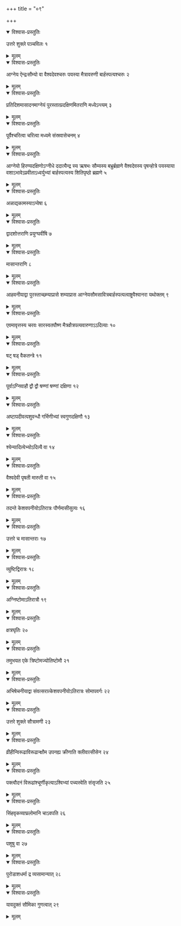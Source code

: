 +++
title = "०९"

+++


<details open><summary>विश्वास-प्रस्तुतिः</summary>

उत्तरे शुक्ले पञ्चविलः १
</details>

<details><summary>मूलम्</summary>

उत्तरे शुक्ले पञ्चविलः १
</details>


<details open><summary>विश्वास-प्रस्तुतिः</summary>

आग्नेय ऐन्द्रःसौम्यो वा वैश्वदेवश्चरुः पयस्या मैत्रावरुणी बार्हस्पत्यश्चरुः २
</details>

<details><summary>मूलम्</summary>

आग्नेय ऐन्द्रःसौम्यो वा वैश्वदेवश्चरुः पयस्या मैत्रावरुणी बार्हस्पत्यश्चरुः २
</details>


<details open><summary>विश्वास-प्रस्तुतिः</summary>

प्रतिदिशमासादनमाग्नेयं पुरस्तात्प्रदक्षिणमितराणि मध्येऽन्त्यम् ३
</details>

<details><summary>मूलम्</summary>

प्रतिदिशमासादनमाग्नेयं पुरस्तात्प्रदक्षिणमितराणि मध्येऽन्त्यम् ३
</details>


<details open><summary>विश्वास-प्रस्तुतिः</summary>

पूर्वैश्चरित्वा चरित्वा मध्यमे संस्रवासेचनम् ४
</details>

<details><summary>मूलम्</summary>

पूर्वैश्चरित्वा चरित्वा मध्यमे संस्रवासेचनम् ४
</details>


<details open><summary>विश्वास-प्रस्तुतिः</summary>

आग्नेयो हिरण्यदक्षिणोऽग्नीधे ददात्यैन्द्र स्य ऋषभः सौम्यस्य बभ्रुर्ब्रह्मणे वैश्वदेवस्य पृषन्होत्रे पयस्याया वशाऽभावेऽप्रवीताऽध्वर्युभ्यां बार्हस्पत्यस्य शितिपृष्ठो ब्रह्मणे ५
</details>

<details><summary>मूलम्</summary>

आग्नेयो हिरण्यदक्षिणोऽग्नीधे ददात्यैन्द्र स्य ऋषभः सौम्यस्य बभ्रुर्ब्रह्मणे वैश्वदेवस्य पृषन्होत्रे पयस्याया वशाऽभावेऽप्रवीताऽध्वर्युभ्यां बार्हस्पत्यस्य शितिपृष्ठो ब्रह्मणे ५
</details>


<details open><summary>विश्वास-प्रस्तुतिः</summary>

अन्नाद्यकामस्याऽप्येषा ६
</details>

<details><summary>मूलम्</summary>

अन्नाद्यकामस्याऽप्येषा ६
</details>


<details open><summary>विश्वास-प्रस्तुतिः</summary>

द्वादशोत्तराणि प्रयुग्घवींषि ७
</details>

<details><summary>मूलम्</summary>

द्वादशोत्तराणि प्रयुग्घवींषि ७
</details>


<details open><summary>विश्वास-प्रस्तुतिः</summary>

मासान्तराणि ८
</details>

<details><summary>मूलम्</summary>

मासान्तराणि ८
</details>


<details open><summary>विश्वास-प्रस्तुतिः</summary>

आहवनीयाद्वा पुरस्ताच्छम्याप्रासे शम्याप्रास आग्नेयसौमसावित्रबार्हस्पत्यत्वाष्ट्रवैश्वानरा यथोक्तम् ९
</details>

<details><summary>मूलम्</summary>

आहवनीयाद्वा पुरस्ताच्छम्याप्रासे शम्याप्रास आग्नेयसौमसावित्रबार्हस्पत्यत्वाष्ट्रवैश्वानरा यथोक्तम् ९
</details>


<details open><summary>विश्वास-प्रस्तुतिः</summary>

एवमावृत्तस्य चरवः सारस्वतपौष्ण मैत्रक्षैत्रपत्यवारुणाऽऽदित्याः १०
</details>

<details><summary>मूलम्</summary>

एवमावृत्तस्य चरवः सारस्वतपौष्ण मैत्रक्षैत्रपत्यवारुणाऽऽदित्याः १०
</details>


<details open><summary>विश्वास-प्रस्तुतिः</summary>

षट् षड् वैकतन्त्रे ११
</details>

<details><summary>मूलम्</summary>

षट् षड् वैकतन्त्रे ११
</details>


<details open><summary>विश्वास-प्रस्तुतिः</summary>

पूर्वाऽग्निवाहौ द्वौ द्वौ षण्णां षण्णां दक्षिणा १२
</details>

<details><summary>मूलम्</summary>

पूर्वाऽग्निवाहौ द्वौ द्वौ षण्णां षण्णां दक्षिणा १२
</details>


<details open><summary>विश्वास-प्रस्तुतिः</summary>

अष्टापदीवत्पशुवन्धौ गर्भिणीभ्यां स्वगुणदक्षिणौ १३
</details>

<details><summary>मूलम्</summary>

अष्टापदीवत्पशुवन्धौ गर्भिणीभ्यां स्वगुणदक्षिणौ १३
</details>


<details open><summary>विश्वास-प्रस्तुतिः</summary>

श्येन्यादित्येभ्योऽदित्यै वा १४
</details>

<details><summary>मूलम्</summary>

श्येन्यादित्येभ्योऽदित्यै वा १४
</details>


<details open><summary>विश्वास-प्रस्तुतिः</summary>

वैश्वदेवी पृषती मारुती वा १५
</details>

<details><summary>मूलम्</summary>

वैश्वदेवी पृषती मारुती वा १५
</details>


<details open><summary>विश्वास-प्रस्तुतिः</summary>

तदन्ते केशवपनीयोऽतिरात्रः पौर्णमासीसुत्यः १६
</details>

<details><summary>मूलम्</summary>

तदन्ते केशवपनीयोऽतिरात्रः पौर्णमासीसुत्यः १६
</details>


<details open><summary>विश्वास-प्रस्तुतिः</summary>

उत्तरे च मासान्तराः १७
</details>

<details><summary>मूलम्</summary>

उत्तरे च मासान्तराः १७
</details>


<details open><summary>विश्वास-प्रस्तुतिः</summary>

व्युष्टिद्विरात्रः १८
</details>

<details><summary>मूलम्</summary>

व्युष्टिद्विरात्रः १८
</details>


<details open><summary>विश्वास-प्रस्तुतिः</summary>

अग्निष्टोमाऽतिरात्रौ १९
</details>

<details><summary>मूलम्</summary>

अग्निष्टोमाऽतिरात्रौ १९
</details>


<details open><summary>विश्वास-प्रस्तुतिः</summary>

क्षत्रघृतिः २०
</details>

<details><summary>मूलम्</summary>

क्षत्रघृतिः २०
</details>


<details open><summary>विश्वास-प्रस्तुतिः</summary>

तमुभयत एके त्रिष्टोमज्योतिष्टोमौ २१
</details>

<details><summary>मूलम्</summary>

तमुभयत एके त्रिष्टोमज्योतिष्टोमौ २१
</details>


<details open><summary>विश्वास-प्रस्तुतिः</summary>

अभिषेचनीयाद्वा संवत्सरात्केशवपनीयोऽतिरात्रः सोमापवर्गः २२
</details>

<details><summary>मूलम्</summary>

अभिषेचनीयाद्वा संवत्सरात्केशवपनीयोऽतिरात्रः सोमापवर्गः २२
</details>


<details open><summary>विश्वास-प्रस्तुतिः</summary>

उत्तरे शुक्ले सौत्रामणी २३
</details>

<details><summary>मूलम्</summary>

उत्तरे शुक्ले सौत्रामणी २३
</details>


<details open><summary>विश्वास-प्रस्तुतिः</summary>

व्रीहीन्विरूढाविरूढान्क्षौम उपनह्य क्रीणाति क्लीवात्सीसेन २४
</details>

<details><summary>मूलम्</summary>

व्रीहीन्विरूढाविरूढान्क्षौम उपनह्य क्रीणाति क्लीवात्सीसेन २४
</details>


<details open><summary>विश्वास-प्रस्तुतिः</summary>

पक्त्वौदनं विरूढांश्चूर्णीकृत्याऽश्विभ्यां पच्यस्वेति संसृजति २५
</details>

<details><summary>मूलम्</summary>

पक्त्वौदनं विरूढांश्चूर्णीकृत्याऽश्विभ्यां पच्यस्वेति संसृजति २५
</details>


<details open><summary>विश्वास-प्रस्तुतिः</summary>

सिंहवृकव्याघ्रलोमानि चाऽवपति २६
</details>

<details><summary>मूलम्</summary>

सिंहवृकव्याघ्रलोमानि चाऽवपति २६
</details>


<details open><summary>विश्वास-प्रस्तुतिः</summary>

पशुषु वा २७
</details>

<details><summary>मूलम्</summary>

पशुषु वा २७
</details>


<details open><summary>विश्वास-प्रस्तुतिः</summary>

पुरोडाशधर्मा द्र व्यसामान्यात् २८
</details>

<details><summary>मूलम्</summary>

पुरोडाशधर्मा द्र व्यसामान्यात् २८
</details>


<details open><summary>विश्वास-प्रस्तुतिः</summary>

यावदुक्तं सौमिका गुणत्वात् २९
</details>

<details><summary>मूलम्</summary>

यावदुक्तं सौमिका गुणत्वात् २९
</details>
